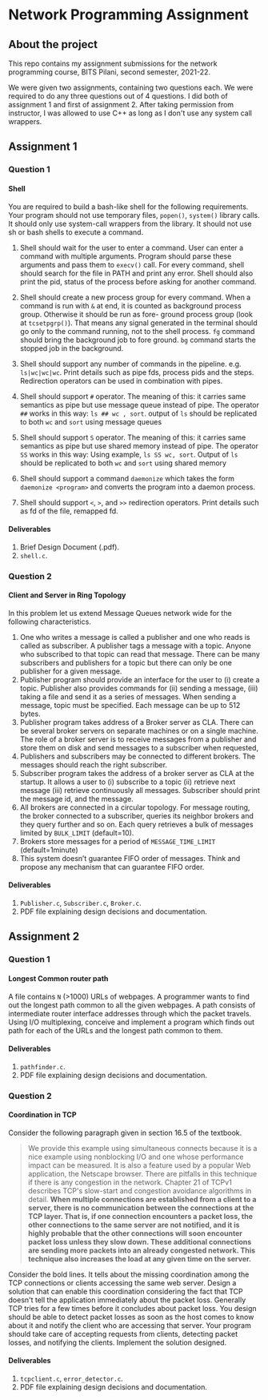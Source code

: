 # Network Programming Assignment

## About the project
This repo contains my assignment submissions for the network programming course, BITS Pilani, second semester, 2021-22.

We were given two assignments, containing two questions each. We were required to do any three questions out of 4 questions. I did both of assignment 1 and first of assignment 2.
After taking permission from instructor, I was allowed to use C++ as long as I don't use any system call wrappers.

## Assignment 1
### Question 1
#### Shell

You are required to build a bash-like shell for the following requirements. Your program
should not use temporary files, `popen()`, `system()` library calls. It should only use system-call wrappers
from the library. It should not use sh or bash shells to execute a command.

1. Shell should wait for the user to enter a command. User can enter a command with multiple
arguments. Program should parse these arguments and pass them to `execv()` call. For every
command, shell should search for the file in PATH and print any error. Shell should also print
the pid, status of the process before asking for another command.

2. Shell should create a new process group for every command. When a command is run with
`&` at end, it is counted as background process group. Otherwise it should be run as fore-
ground process group (look at `tcsetpgrp()`). That means any signal generated in the terminal
should go only to the command running, not to the shell process. `fg` command should bring
the background job to fore ground. `bg` command starts the stopped job in the background.

3. Shell should support any number of commands in the pipeline. e.g. `ls|wc|wc|wc`. Print
details such as pipe fds, process pids and the steps. Redirection operators can be used in
combination with pipes.

4. Shell should support `#` operator. The meaning of this: it carries same semantics as pipe but
use message queue instead of pipe. The operator `##` works in this way: `ls ## wc , sort`.
output of `ls` should be replicated to both `wc` and `sort` using message queues

5. Shell should support `S` operator. The meaning of this: it carries same semantics as pipe but
use shared memory instead of pipe. The operator `SS` works in this way: Using example, `ls
SS wc, sort`. Output of `ls` should be replicated to both `wc` and `sort` using shared memory

6. Shell should support a command `daemonize` which takes the form `daemonize <program>`
and converts the program into a daemon process.

7. Shell should support `<`, `>`, and `>>` redirection operators. Print details such as fd of the file,
remapped fd.

#### Deliverables
1. Brief Design Document (.pdf).
2. `shell.c`.


### Question 2
#### Client and Server in Ring Topology

In this problem let us extend Message Queues network wide for the following characteristics.
1. One who writes a message is called a publisher and one who reads is called as subscriber. A
publisher tags a message with a topic. Anyone who subscribed to that topic can read that
message. There can be many subscribers and publishers for a topic but there can only be one
publisher for a given message.
2. Publisher program should provide an interface for the user to (i) create a topic. Publisher
also provides commands for (ii) sending a message, (iii) taking a file and send it as a series
of messages. When sending a message, topic must be specified. Each message can be up to
512 bytes.
3. Publisher program takes address of a Broker server as CLA. There can be several broker
servers on separate machines or on a single machine. The role of a broker server is to receive
messages from a publisher and store them on disk and send messages to a subscriber when
requested,
4. Publishers and subscribers may be connected to different brokers. The messages should reach
the right subscriber.
5. Subscriber program takes the address of a broker server as CLA at the startup. It allows a
user to (i) subscribe to a topic (ii) retrieve next message (iii) retrieve continuously all
messages. Subscriber should print the message id, and the message.
6. All brokers are connected in a circular topology. For message routing, the broker connected
to a subscriber, queries its neighbor brokers and they query further and so on. Each query
retrieves a bulk of messages limited by `BULK_LIMIT` (default=10).
7. Brokers store messages for a period of `MESSAGE_TIME_LIMIT` (default=1minute)
8. This system doesn’t guarantee FIFO order of messages. Think and propose any mechanism
that can guarantee FIFO order.

#### Deliverables
1. `Publisher.c`, `Subscriber.c`, `Broker.c`.
2. PDF file explaining design decisions and documentation.


## Assignment 2
### Question 1
#### Longest Common router path
A file contains `N` (>1000) URLs of webpages. A programmer wants to find out the longest
path common to all the given webpages. A path consists of intermediate router interface addresses
through which the packet travels. Using I/O multiplexing, conceive and implement a program which
finds out path for each of the URLs and the longest path common to them.
#### Deliverables
1. `pathfinder.c`.
2. PDF file explaining design decisions and documentation.

### Question 2
#### Coordination in TCP
Consider the following paragraph given in section 16.5 of the textbook.

>We provide this example using simultaneous connects because it is a nice example using
nonblocking I/O and one whose performance impact can be measured. It is also a feature
used by a popular Web application, the Netscape browser. There are pitfalls in this technique
if there is any congestion in the network. Chapter 21 of TCPv1 describes TCP's slow-start
and congestion avoidance algorithms in detail. __When multiple connections are established
from a client to a server, there is no communication between the connections at the TCP
layer. That is, if one connection encounters a packet loss, the other connections to the same
server are not notified, and it is highly probable that the other connections will soon encounter
packet loss unless they slow down. These additional connections are sending more packets
into an already congested network. This technique also increases the load at any given time
on the server.__

Consider the bold lines. It tells about the missing coordination among the TCP connections or
clients accessing the same web server. Design a solution that can enable this coordination considering
the fact that TCP doesn't tell the application immediately about the packet loss. Generally TCP
tries for a few times before it concludes about packet loss. You design should be able to detect
packet losses as soon as the host comes to know about it and notify the client who are accessing
that server. Your program should take care of accepting requests from clients, detecting packet
losses, and notifying the clients. Implement the solution designed.

#### Deliverables
1. `tcpclient.c`, `error_detector.c`.
2. PDF file explaining design decisions and documentation.
